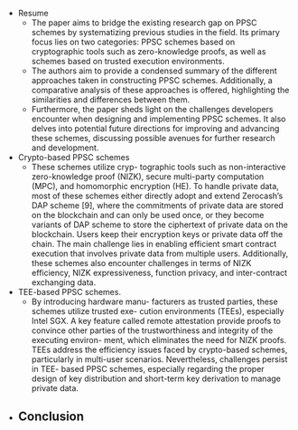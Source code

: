 - Resume
	- The paper aims to bridge the existing research gap on PPSC schemes by systematizing previous studies in the field. Its primary focus lies on two categories: PPSC schemes based on cryptographic tools such as zero-knowledge proofs, as well as schemes based on trusted execution environments.
	- The authors aim to provide a condensed summary of the different approaches taken in constructing PPSC schemes. Additionally, a comparative analysis of these approaches is offered, highlighting the similarities and differences between them.
	- Furthermore, the paper sheds light on the challenges developers encounter when designing and implementing PPSC schemes. It also delves into potential future directions for improving and advancing these schemes, discussing possible avenues for further research and development.
- Crypto-based PPSC schemes
	- These schemes utilize cryp- tographic tools such as non-interactive zero-knowledge proof (NIZK), secure multi-party computation (MPC), and homomorphic encryption (HE). To handle private data, most of these schemes either directly adopt and extend Zerocash’s DAP scheme [9], where the commitments of private data are stored on the blockchain and can only be used once, or they become variants of DAP scheme to store the ciphertext of private data on the blockchain. Users keep their encryption keys or private data off the chain. The main challenge lies in enabling efficient smart contract execution that involves private data from multiple users. Additionally, these schemes also encounter challenges in terms of NIZK efficiency, NIZK expressiveness, function privacy, and inter-contract exchanging data.
- TEE-based PPSC schemes.
	- By introducing hardware manu- facturers as trusted parties, these schemes utilize trusted exe- cution environments (TEEs), especially Intel SGX. A key feature called remote attestation provide proofs to convince other parties of the trustworthiness and integrity of the executing environ- ment, which eliminates the need for NIZK proofs. TEEs address the efficiency issues faced by crypto-based schemes, particularly in multi-user scenarios. Nevertheless, challenges persist in TEE- based PPSC schemes, especially regarding the proper design of key distribution and short-term key derivation to manage private data.
- Conclusion
	-